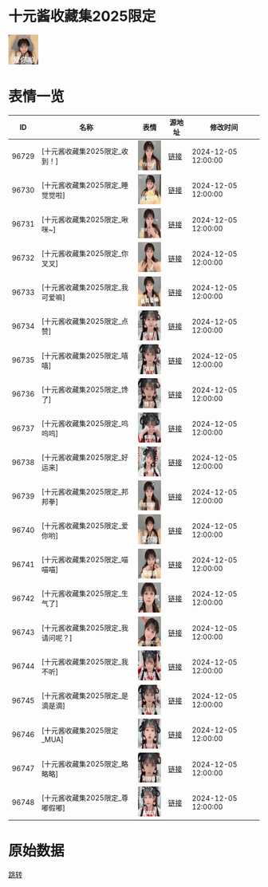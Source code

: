 # 十元酱收藏集2025限定

<img src="./cover.png" height="60" alt="cover" />

# 表情一览

|ID|名称|表情|源地址|修改时间|
|----|----|----|----|----|
|96729|[十元酱收藏集2025限定_收到！]|<img src="./pic/096729_%5B十元酱收藏集2025限定_收到！%5D.gif" height="60" alt="收到！"/>|[链接](https://i0.hdslb.com/bfs/garb/061db1dc708b23b53fd66624f2718dc0ceea9d67.gif)|2024-12-05 12:00:00|
|96730|[十元酱收藏集2025限定_睡觉觉啦]|<img src="./pic/096730_%5B十元酱收藏集2025限定_睡觉觉啦%5D.gif" height="60" alt="睡觉觉啦"/>|[链接](https://i0.hdslb.com/bfs/garb/422ae1d55d6f4c1c877a3714c52b787685668f1a.gif)|2024-12-05 12:00:00|
|96731|[十元酱收藏集2025限定_啾咪~]|<img src="./pic/096731_%5B十元酱收藏集2025限定_啾咪~%5D.gif" height="60" alt="啾咪~"/>|[链接](https://i0.hdslb.com/bfs/garb/f7bcd8846ea37cdf8f068267e8f7d48b0cf016bf.gif)|2024-12-05 12:00:00|
|96732|[十元酱收藏集2025限定_你叉叉]|<img src="./pic/096732_%5B十元酱收藏集2025限定_你叉叉%5D.gif" height="60" alt="你叉叉"/>|[链接](https://i0.hdslb.com/bfs/garb/da473b142c811581d5af15e3ac31d2acd2b59a4e.gif)|2024-12-05 12:00:00|
|96733|[十元酱收藏集2025限定_我可爱嘛]|<img src="./pic/096733_%5B十元酱收藏集2025限定_我可爱嘛%5D.gif" height="60" alt="我可爱嘛"/>|[链接](https://i0.hdslb.com/bfs/garb/27761c05f4fcd3bc580730fe03d21292819d0478.gif)|2024-12-05 12:00:00|
|96734|[十元酱收藏集2025限定_点赞]|<img src="./pic/096734_%5B十元酱收藏集2025限定_点赞%5D.gif" height="60" alt="点赞"/>|[链接](https://i0.hdslb.com/bfs/garb/95c33a616c26c44bcb6070a82b0be0c82fad16c9.gif)|2024-12-05 12:00:00|
|96735|[十元酱收藏集2025限定_嘻嘻]|<img src="./pic/096735_%5B十元酱收藏集2025限定_嘻嘻%5D.gif" height="60" alt="嘻嘻"/>|[链接](https://i0.hdslb.com/bfs/garb/bca2760a5a9bb19366fc3f8af106fd19d7dbf62a.gif)|2024-12-05 12:00:00|
|96736|[十元酱收藏集2025限定_馋了]|<img src="./pic/096736_%5B十元酱收藏集2025限定_馋了%5D.gif" height="60" alt="馋了"/>|[链接](https://i0.hdslb.com/bfs/garb/b137e42e2ccdc8870a0d625450b3522232cd780b.gif)|2024-12-05 12:00:00|
|96737|[十元酱收藏集2025限定_呜呜呜]|<img src="./pic/096737_%5B十元酱收藏集2025限定_呜呜呜%5D.gif" height="60" alt="呜呜呜"/>|[链接](https://i0.hdslb.com/bfs/garb/344a3ce5e2fd18410dd3100da385ccfff5f93c2f.gif)|2024-12-05 12:00:00|
|96738|[十元酱收藏集2025限定_好运来]|<img src="./pic/096738_%5B十元酱收藏集2025限定_好运来%5D.gif" height="60" alt="好运来"/>|[链接](https://i0.hdslb.com/bfs/garb/65af26a14441243d3b6b964c31e3ec675b76319a.gif)|2024-12-05 12:00:00|
|96739|[十元酱收藏集2025限定_邦邦拳]|<img src="./pic/096739_%5B十元酱收藏集2025限定_邦邦拳%5D.gif" height="60" alt="邦邦拳"/>|[链接](https://i0.hdslb.com/bfs/garb/ec20496c4ffe4e467a99a1d43e2fbe95f264cf87.gif)|2024-12-05 12:00:00|
|96740|[十元酱收藏集2025限定_爱你哟]|<img src="./pic/096740_%5B十元酱收藏集2025限定_爱你哟%5D.gif" height="60" alt="爱你哟"/>|[链接](https://i0.hdslb.com/bfs/garb/1821d8659e365c8071d2d662108d82bd2d7d4cce.gif)|2024-12-05 12:00:00|
|96741|[十元酱收藏集2025限定_喵喵喵]|<img src="./pic/096741_%5B十元酱收藏集2025限定_喵喵喵%5D.gif" height="60" alt="喵喵喵"/>|[链接](https://i0.hdslb.com/bfs/garb/4186969d60b7c3599670ae44130fcc10f8a8dbe2.gif)|2024-12-05 12:00:00|
|96742|[十元酱收藏集2025限定_生气了]|<img src="./pic/096742_%5B十元酱收藏集2025限定_生气了%5D.gif" height="60" alt="生气了"/>|[链接](https://i0.hdslb.com/bfs/garb/fd5bef3b9a56e561febb514595f6679fd51ea8e3.gif)|2024-12-05 12:00:00|
|96743|[十元酱收藏集2025限定_我请问呢？]|<img src="./pic/096743_%5B十元酱收藏集2025限定_我请问呢？%5D.gif" height="60" alt="我请问呢？"/>|[链接](https://i0.hdslb.com/bfs/garb/a0f68715fd4a5cf9bfe70cdaea17b39be0c2d90e.gif)|2024-12-05 12:00:00|
|96744|[十元酱收藏集2025限定_我不听]|<img src="./pic/096744_%5B十元酱收藏集2025限定_我不听%5D.gif" height="60" alt="我不听"/>|[链接](https://i0.hdslb.com/bfs/garb/a3cf114c0c84662b535f0d73d154371ce86809e3.gif)|2024-12-05 12:00:00|
|96745|[十元酱收藏集2025限定_是滴是滴]|<img src="./pic/096745_%5B十元酱收藏集2025限定_是滴是滴%5D.gif" height="60" alt="是滴是滴"/>|[链接](https://i0.hdslb.com/bfs/garb/a3188fe48c9665511d41952a13333f4f85277b32.gif)|2024-12-05 12:00:00|
|96746|[十元酱收藏集2025限定_MUA]|<img src="./pic/096746_%5B十元酱收藏集2025限定_MUA%5D.gif" height="60" alt="MUA"/>|[链接](https://i0.hdslb.com/bfs/garb/667a35ee78dc3a4a4cc5952bbf23bc21b2450b47.gif)|2024-12-05 12:00:00|
|96747|[十元酱收藏集2025限定_略略略]|<img src="./pic/096747_%5B十元酱收藏集2025限定_略略略%5D.gif" height="60" alt="略略略"/>|[链接](https://i0.hdslb.com/bfs/garb/f5e94212625870f9e5455cad5b44b59d06adaae5.gif)|2024-12-05 12:00:00|
|96748|[十元酱收藏集2025限定_尊嘟假嘟]|<img src="./pic/096748_%5B十元酱收藏集2025限定_尊嘟假嘟%5D.gif" height="60" alt="尊嘟假嘟"/>|[链接](https://i0.hdslb.com/bfs/garb/85d9bdf940d871245f6a05dcd1dd0a76b47149bb.gif)|2024-12-05 12:00:00|

# 原始数据

[跳转](./raw.json)

